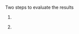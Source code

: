 Two steps to evaluate the results

1. ```python eval.py MODEL_NAME DATA
    ```

2. ```python test.py eval_results/MODEL_NAME-DATA.jsonl
    ```